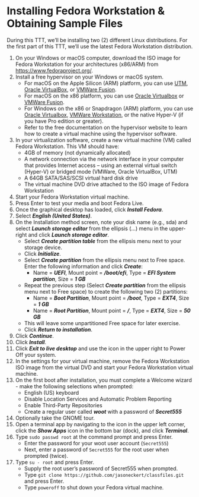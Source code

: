 # Installing Fedora Workstation & Obtaining Sample Files

During this TTT, we’ll be installing two (2) different Linux distributions. For the first part of this TTT, we’ll use the latest Fedora Workstation distribution. 

1. On your Windows or macOS computer, download the ISO image for Fedora Workstation for your architectures (x86/ARM) from https://www.fedoraproject.org/.
2. Install a free hypervisor on your Windows or macOS system. 
   - For macOS on the Apple Silicon (ARM) platform, you can use [UTM](https://mac.getutm.app/), [Oracle VirtualBox](https://www.virtualbox.org/), or [VMWare Fusion](https://www.vmware.com/products/desktop-hypervisor/workstation-and-fusion). 
   - For macOS on the x86 platform, you can use [Oracle Virtualbox](https://www.virtualbox.org/) or [VMWare Fusion](https://www.vmware.com/products/desktop-hypervisor/workstation-and-fusion).
   - For Windows on the x86 or Snapdragon (ARM) platform, you can use [Oracle Virtualbox](https://www.virtualbox.org/), [VMWare Workstation](https://www.vmware.com/products/desktop-hypervisor/workstation-and-fusion), or the native Hyper-V (if you have Pro edition or greater). 
   - Refer to the free documentation on the hypervisor website to learn how to create a virtual machine using the hypervisor software.
3. In your virtualization software, create a new virtual machine (VM) called Fedora Workstation. This VM should have:
   - 4GB of memory (not dynamically allocated)
   - A network connection via the network interface in your computer that provides Internet access – using an external virtual switch (Hyper-V) or bridged mode (VMWare, Oracle VirtualBox, UTM)
   - A 64GB SATA/SAS/SCSI virtual hard disk drive 
   - The virtual machine DVD drive attached to the ISO image of Fedora Workstation
4. Start your Fedora Workstation virtual machine. 
5. Press Enter to test your media and boot Fedora Live. 
6. Once the graphical desktop has loaded, click ***Install Fedora***.
7. Select ***English (United States)***.      
8. On the Installation method screen, note your disk name (e.g., sda) and select ***Launch storage editor*** from the ellipsis (...) menu in the upper-right and click ***Launch storage editor***.  
    - Select ***Create partition table*** from the ellipsis menu next to your storage device. 
    - Click ***Initialize***. 
    - Select ***Create partition*** from the ellipsis menu next to Free space. Enter the following information and click ***Create***:
      - Name = ***UEFI***, Mount point = ***/boot/efi***, Type = ***EFI System partition***, Size = ***1 GB***
    - Repeat the previous step (Select ***Create partition*** from the ellipsis menu next to Free space) to create the following two (2) partitions:
      - Name = ***Boot Partition***, Mount point = ***/boot***, Type = ***EXT4***, Size = ***1 GB***
      - Name = ***Root Partition***, Mount point = ***/***, Type = ***EXT4***, Size = ***50 GB***
    - This will leave some unpartitioned Free space for later exercise.
    - Click ***Return to installation***.
9. Click ***Continue***.
10. Click ***Install***.
11. Click ***Exit to live desktop*** and use the icon in the upper right to Power Off your system.
12. In the settings for your virtual machine, remove the Fedora Workstation ISO image from the virtual DVD and start your Fedora Workstation virtual machine.
13. On the first boot after installation, you must complete a Welcome wizard - make the following selections when prompted:
    - English (US) keyboard
    - Disable Location Services and Automatic Problem Reporting
    - Enable Third-Party Repositories
    - Create a regular user called ***woot*** with a password of ***Secret555***
14. Optionally take the GNOME tour.
15. Open a terminal app by navigating to the icon in the upper left corner, click the ***Show Apps*** icon in the bottom bar (dock), and click ***Terminal***. 
17. Type `sudo passwd root` at the command prompt and press Enter. 
    - Enter the password for your woot user account (`Secret555`)
    - Next, enter a password of `Secret555` for the root user when prompted (twice).
18. Type `su - root` and press Enter. 
    - Supply the root user’s password of Secret555 when prompted. 
    - Type `git clone https://github.com/jasoneckert/classfiles.git` and press Enter. 
    - Type `poweroff` to shut down your Fedora virtual machine.
